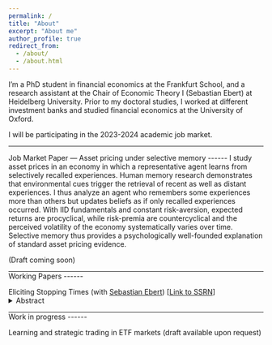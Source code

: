 ```yaml
---
permalink: /
title: "About"
excerpt: "About me"
author_profile: true
redirect_from: 
  - /about/
  - /about.html
---
```


I’m a PhD student in financial economics at the Frankfurt School, and a research assistant at the Chair of Economic Theory I (Sebastian Ebert) at Heidelberg University. Prior to my doctoral studies, I worked at different investment banks and studied financial economics at the University of Oxford. 

I will be participating in the 2023-2024 academic job market.

<hr style="border-top-color:black">
Job Market Paper — Asset pricing under selective memory
------
I study asset prices in an economy in which a representative agent learns from selectively recalled experiences. Human memory research demonstrates that environmental cues trigger the retrieval of recent as well as distant experiences. I thus analyze an agent who remembers some experiences more than others but updates beliefs as if only recalled experiences occurred.
With IID fundamentals and constant risk-aversion, expected returns are procyclical, while risk-premia are countercyclical and the perceived volatility of the economy systematically varies over time. Selective memory thus provides a psychologically well-founded explanation of standard asset pricing evidence.

(Draft coming soon)

<hr style="border-top-color:black; margin-block-end:0">
Working Papers
------

Eliciting Stopping Times (with [Sebastian Ebert](https://sites.google.com/site/ebertecon/home)) [[Link to SSRN](https://papers.ssrn.com/sol3/papers.cfm?abstract_id=4526931)]
  <details style="margin-top:-1em"><summary>Abstract</summary>We propose an experimental method to elicit stopping times—each subject’s complete contingent plan for taking a risk for up to five times—to study repeated risk-taking under precommitment. In addition to time- and outcome-contingent risk-taking, we allow some subjects to use path-dependent or randomized stopping times. Our experimental design thus allows for hundreds of different risk-taking plans. Using an unsupervised machine-learning algorithm, we find that individuals’ risk-taking strategies map well to stop-loss, take-profit, or buy-and-hold strategies. Most strategies are of a continue-when-winning and stop-when-losing type, with a profit-trailing stopping barrier. Path-dependence and randomization are used extensively, even if they are costly. We further analyze dynamic consistency in a sequential risk-taking task and find that subjects largely follow the unconstrained plans that we elicited.
  </details>

<hr style="border-top-color:black; margin-block-end:0">
Work in progress
------

Learning and strategic trading in ETF markets (draft available upon request)
